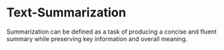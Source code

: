 # Text-Summarization

Summarization can be defined as a task of producing a concise and fluent summary while preserving key information and overall meaning.

